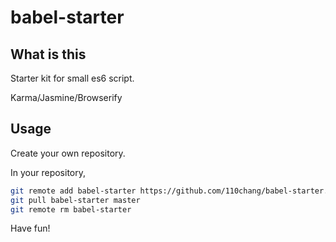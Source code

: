 babel-starter
====

## What is this

Starter kit for small es6 script.

Karma/Jasmine/Browserify

## Usage

Create your own repository.

In your repository,

```bash
git remote add babel-starter https://github.com/110chang/babel-starter.git
git pull babel-starter master
git remote rm babel-starter
```

Have fun!
